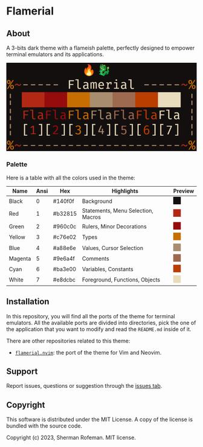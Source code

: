 # Flamerial

## About

A 3-bits dark theme with a flameish palette, perfectly designed to empower
terminal emulators and its applications.

![](images/preview.png)

### Palette

Here is a table with all the colors used in the theme:

| Name | Ansi | Hex | Highlights | Preview |
|-|-|-|-|-|
| Black | 0 | #140f0f | Background | ![](images/colors/black.png) |
| Red | 1 | #b32815 | Statements, Menu Selection, Macros | ![](images/colors/red.png) |
| Green | 2 | #960c0c | Rulers, Minor Decorations | ![](images/colors/green.png) |
| Yellow | 3 | #c76e02 | Types | ![](images/colors/yellow.png) |
| Blue | 4 | #a88e6e | Values, Cursor Selection | ![](images/colors/blue.png) |
| Magenta | 5 | #9e6a4f | Comments | ![](images/colors/magenta.png) |
| Cyan | 6 | #ba3e00 | Variables, Constants | ![](images/colors/cyan.png) |
| White | 7 | #e8dcbc | Foreground, Functions, Objects | ![](images/colors/white.png) |

## Installation

In this repository, you will find all the ports of the theme for terminal
emulators. All the available ports are divided into directories, pick the one
of the application that you want to modify and read the `README.md` inside of
it.

There are other repositories related to this theme:
-   [`flamerial.nvim`](https://github.com/skippyr/flamerial.nvim): the port of
    the theme for Vim and Neovim.

## Support

Report issues, questions or suggestion through the [issues tab](https://github.com/skippyr/flamerial/issues).

## Copyright

This software is distributed under the MIT License. A copy of the license is
bundled with the source code.

Copyright (c) 2023, Sherman Rofeman. MIT license.
